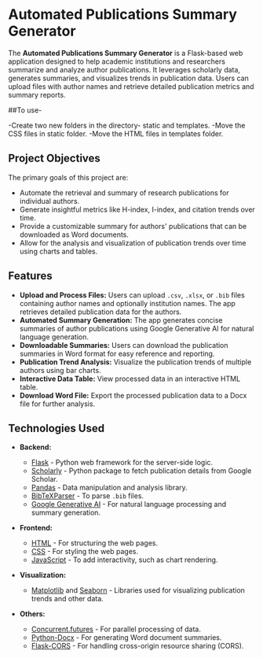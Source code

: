 # Automated Publications Summary Generator

The **Automated Publications Summary Generator** is a Flask-based web application designed to help academic institutions and researchers summarize and analyze author publications. It leverages scholarly data, generates summaries, and visualizes trends in publication data. Users can upload files with author names and retrieve detailed publication metrics and summary reports.

##To use- 

-Create two new folders in the directory- static and templates.
-Move the CSS files in static folder.
-Move the HTML files in templates folder.

## Project Objectives

The primary goals of this project are:
- Automate the retrieval and summary of research publications for individual authors.
- Generate insightful metrics like H-index, I-index, and citation trends over time.
- Provide a customizable summary for authors' publications that can be downloaded as Word documents.
- Allow for the analysis and visualization of publication trends over time using charts and tables.

## Features

- **Upload and Process Files:** Users can upload `.csv`, `.xlsx`, or `.bib` files containing author names and optionally institution names. The app retrieves detailed publication data for the authors.
- **Automated Summary Generation:** The app generates concise summaries of author publications using Google Generative AI for natural language generation.
- **Downloadable Summaries:** Users can download the publication summaries in Word format for easy reference and reporting.
- **Publication Trend Analysis:** Visualize the publication trends of multiple authors using bar charts.
- **Interactive Data Table:** View processed data in an interactive HTML table.
- **Download Word File:** Export the processed publication data to a Docx file for further analysis.

## Technologies Used

- **Backend:**
  - [Flask](https://flask.palletsprojects.com/) - Python web framework for the server-side logic.
  - [Scholarly](https://pypi.org/project/scholarly/) - Python package to fetch publication details from Google Scholar.
  - [Pandas](https://pandas.pydata.org/) - Data manipulation and analysis library.
  - [BibTeXParser](https://bibtexparser.readthedocs.io/) - To parse `.bib` files.
  - [Google Generative AI](https://developers.generativeai.google/) - For natural language processing and summary generation.

- **Frontend:**
  - [HTML](https://developer.mozilla.org/en-US/docs/Web/HTML) - For structuring the web pages.
  - [CSS](https://developer.mozilla.org/en-US/docs/Web/CSS) - For styling the web pages.
  - [JavaScript](https://developer.mozilla.org/en-US/docs/Web/JavaScript) - To add interactivity, such as chart rendering.

- **Visualization:**
  - [Matplotlib](https://matplotlib.org/) and [Seaborn](https://seaborn.pydata.org/) - Libraries used for visualizing publication trends and other data.

- **Others:**
  - [Concurrent.futures](https://docs.python.org/3/library/concurrent.futures.html) - For parallel processing of data.
  - [Python-Docx](https://python-docx.readthedocs.io/) - For generating Word document summaries.
  - [Flask-CORS](https://flask-cors.readthedocs.io/en/latest/) - For handling cross-origin resource sharing (CORS).
  
